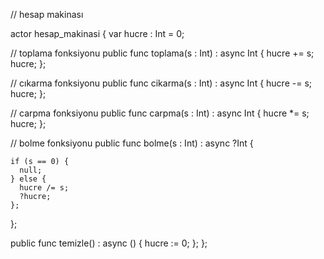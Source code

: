 // hesap makinası

actor hesap_makinasi {
  var hucre : Int = 0;

  // toplama fonksiyonu
  public func toplama(s : Int) : async Int {
    hucre += s;
    hucre;
  };

  // cıkarma fonksiyonu
  public func cikarma(s : Int) : async Int {
    hucre -= s;
    hucre;
  };

  // carpma fonksiyonu
  public func carpma(s : Int) : async Int {
    hucre *= s;
    hucre;
  };

  // bolme fonksiyonu
  public func bolme(s : Int) : async ?Int {

    if (s == 0) {
      null;
    } else {
      hucre /= s;
      ?hucre;
    };
  };

  public func temizle() : async () {
    hucre := 0;
  };
};
